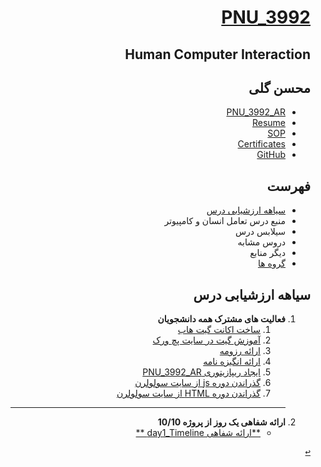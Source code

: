 <div dir="rtl">

<a name="TOC"></a>
# [PNU_3992](https://github.com/AliRazavi-edu/C_HumanComputerInteraction#TOC)

## Human Computer Interaction
## محسن گلی
- [PNU_3992_AR](https://github.com/MohsenGol/PNU_3992_AR)
- [Resume](https://mohsengol.github.io/CV/) 
- [SOP](https://mohsengol.github.io/CV/single-Farsi.html)
- [Certificates](https://mohsengol.github.io/CV/img/portfolio/SoloLearn/cert-1024-20241735.jpg)
- [GitHub](https://github.com/MohsenGol)

## فهرست
- [سیاهه ارزشیابی درس](#Evaluation)
- منبع درس تعامل انسان و کامپیوتر
- سیلابس درس
- دروس مشابه
- دیگر منابع
- [گروه ها](#Groups)

<a name="Evaluation"></a>

## سیاهه ارزشیابی درس
     
1. **فعالیت های مشترک همه دانشجویان**
     1. [ساخت اکانت گیت هاب](https://github.com/MohsenGol)
    2. [آموزش گیت در سایت پچ ورک](https://mohsengol.github.io/jlord-patchwork/)
    3. [ارائه رزومه](https://mohsengol.github.io/CV/)
    4. [ارائه انگیزه نامه](https://mohsengol.github.io/CV/single-Farsi.html)
    5. [ایجاد ریپازیتوری PNU_3992_AR](https://github.com/MohsenGol/PNU_3992_AR)
    6. [گذراندن دوره js از سایت سولولرن](https://mohsengol.github.io/CV/img/portfolio/SoloLearn/cert-1024-20241735.jpg)
    7. [گذراندن دوره HTML از سایت سولولرن](https://mohsengol.github.io/CV/img/portfolio/SoloLearn/cert-1014-20241735.jpg)
    ----------------
2. **ارائه شفاهی یک روز از پروژه 10/10**  
    - [**ارائه شفاهی day1_Timeline **](https://mohsengoli.wistia.com/medias/vgup07nswu)
   

[<kbd>↩</kbd>](#TOC)

</details>
